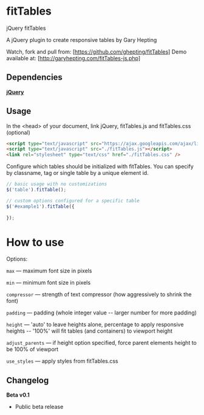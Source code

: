 fitTables
================

jQuery fitTables

A jQuery plugin to create responsive tables by Gary Hepting

Watch, fork and pull from: [https://github.com/ghepting/fitTables]
Demo available at: [http://garyhepting.com/fitTables-js.php]



## Dependencies

**[jQuery](http://jquery.com/)**



## Usage

In the &lt;head&gt; of your document, link jQuery, fitTables.js and fitTables.css (optional)

```html
<script type="text/javascript" src="https://ajax.googleapis.com/ajax/libs/jquery/1.7.1/jquery.min.js"></script>
<script type="text/javascript" src="./fitTables.js"></script>
<link rel="stylesheet" type="text/css" href="./fitTables.css" />
```

Configure which tables should be initialized with fitTables. You can specify by classname, tag or single table by a unique element id.

```javascript
// basic usage with no customizations
$('table').fitTable();

// custom options configured for a specific table
$('#example1').fitTable({
	
});
```



How to use
=========

Options:

`max` &mdash; maximum font size in pixels

`min` &mdash; minimum font size in pixels

`compressor` &mdash; strength of text compressor (how aggressively to shrink the font)

`padding` &mdash; padding (whole integer value -- larger number for more padding)

`height` &mdash; 'auto' to leave heights alone, percentage to apply responsive heights -- '100%' will fit tables (and containers) to viewport height

`adjust_parents` &mdash; if height option specified, force parent elements height to be 100% of viewport

`use_styles` &mdash; apply styles from fitTables.css



Changelog
---------

**Beta v0.1**

 * Public beta release